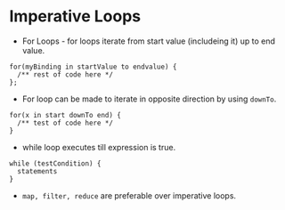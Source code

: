 # Imperative Loops

- For Loops - for loops iterate from start value (includeing it) up to end value.
```
for(myBinding in startValue to endvalue) {
  /** rest of code here */
};
```

- For loop can be made to iterate in opposite direction by using `downTo`.
```
for(x in start downTo end) {
  /** test of code here */
}
```
- while loop executes till expression is true.
```
while (testCondition) {
  statements
}
```
- `map, filter, reduce` are preferable over imperative loops.
